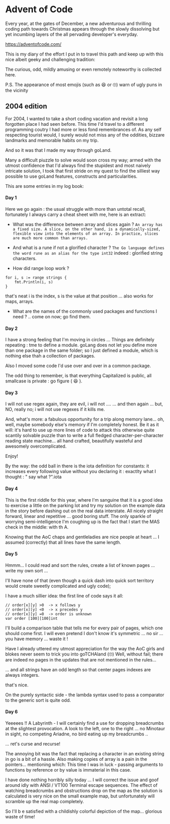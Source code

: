 # Advent of Code
Every year, at the gates of December, a new adventurous and thrilling coding path towards Christmas appears through the slowly dissolving but yet incumbing layers of the all pervading
developer's everyday.  

https://adventofcode.com/ 

This is my diary of the effort I put in to travel this path and keep up with this nice albeit geeky and challenging tradition:

The curious, odd, mildly amusing or even remotely noteworthy is collected here.

P.S. The appearance of most emojis (such as 😆 or 🙄) warn of ugly puns in the vicinity  

## 2004 edition

For 2004, I wanted to take a short coding vacation and revisit a long forgotten place I had seen before. 
This time I'd travel to a different programming coutry I had more or less fond remembrances of.
As any self respecting tourist would, I surely would not miss any of the oddities, bizzare landmarks and memorable habits on my trip.

And so it was that I made my way through goLand.

Many a difficult piuzzle to solve would soon cross my way; armed with the utmost confidence that I'd always find the stupidest and most naively intricate solution, 
I took that first stride on my quest to find the silliest way possible to use goLand features, constructs and particularities.

This are some entries in my log book:  

#### Day 1
Here we go again : the usual struggle with more than untotal recall, fortunately I always carry a cheat sheet with me, here is an extract:

* What was the difference between array and slices again ?
```An array has a fixed size. A slice, on the other hand, is a dynamically-sized, flexible view into the elements of an array. In practice, slices are much more common than arrays.```

* And what is a rune if not a glorified character ? 
``The Go language defines the word rune as an alias for the type int32``
indeed : glorified string characters.

* How did range loop work ?
```
for i, s := range strings {
	fmt.Println(i, s)
}
```
that's neat i is the index, s is the value at that position ... also works for maps, arrays.

* What are the names of the commonly used packages and functions I need ?
.. come on now; go find them.


#### Day 2 
I have a strong feeling that I'm moving in circles ... Things are definitely repeating : tme to define a module.
goLang does not let you define more than one package in the same folder; 
so I just defined a module, which is nothing else thah a collection of packages.

Also I moved some code I'd use over and over in a common package. 

The odd thing to remember, is that everything Capitalized is public, all smallcase is private : go figure ( :laughing: ).  

#### Day 3
I will not use regex again, they are evil, i will not ....
... and then again ... but, NO, really no; i will not use regexes if it kills me.

And, what's more: a fabulous opportunity for a trip along memory lane... oh, well, maybe somebody else's memory 
if I'm completely honest.
Be it as it will: it's hard to use up more lines of code to attack this otherwise quite scantily solvable puzzle than 
to write a full fledged character-per-character reading state machine... all hand crafted, beautifully wasteful and awesomely overcomplicated.

Enjoy!

By the way: the odd ball in there is the iota definition for constants: it increases every following value without you declaring it :
exactlty what I thought : " say what ?".iota

#### Day 4
This is the first riddle for this year, where I'm sanguine that it is a good idea to exercise a little on the parking lot and try 
my solution on the example data in the story before dashing out on the real data interstate.
All nicely straight forward, linear and repetitive ... good boring stuff.
The only sparkle of worrying semi-intelligence I'm coughing up is the fact that I start the MAS check in the middle: with th A.

Knowing that the AoC chaps and gentleladies are nice people at heart ... I assumed (correctly) that all lines have the same length.

#### Day 5

Hmmm... I could read and sort the rules, create a list of known pages ... write my own sort ...

I'll have none of that (even though a quick dash into quick sort territory would create sweetly complicated and ugly code); 

I have a much sillier idea: the first line of code says it all:
```
// order[x][y] >0  -> x follows y
// order[x][y] <0  -> x precedes y
// order[x][y] =0  -> order is unknown
var order [100][100]int
```
I'll build a comparison table that tells me for every pair of pages, which one should come first.
I will even pretend I don't know it's symmetric ... no sir ... you have memory ... waste it !

Have I already uttered my utmost appreciation for the way the AoC girls and blokes never seem to trick you into goTCHAland (🙄) Well, without fail; there are indeed no pages in the updates that are not mentioned in the rules... 

... and all strings have an odd length so that center pages indexes are always integers.

that's nice.

On the purely syntactic side - the lambda syntax used to pass a comparator to the generic sort is quite odd.

#### Day 6

Yeeeees !! A Labyrinth - I will certainly find a use for dropping breadcrumbs at the slightest provocation.
A look to the left, one to the right ... no Minotaur in sight, no competing Ariadne, no bird eating up my breadcrumbs ..

... ret's curse and recurse!

The annoying bit was the fact that replacing a character in an existing string in go is a bit of a hassle.
Also making copies of array is a pain in the pointers... mentioning which: 
This time I was in luck - passing arguments to functions by reference or by value is immaterial in this case.


I have done nothing horribly silly today ... I will correct the issue and goof around idly with ANSI / VT100 Terminal 
escape sequences.
The effect of watching breadcrumbs and obstructions drop on the map as the solution is calculated 
is very nice on the small example map, but unfortunately will scramble up the real map completely.

So I'll b e satisfied with a childishly colorful depiction of the map... glorious waste of time! 
